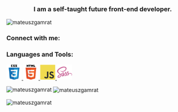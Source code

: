 <h3 align="center">I am a self-taught future front-end developer.</h3>

<p align="left"> <img src="https://komarev.com/ghpvc/?username=mateuszgamrat&label=Profile%20views&color=0e75b6&style=flat" alt="mateuszgamrat" /> </p>

<h3 align="left">Connect with me:</h3>
<p align="left">
</p>

<h3 align="left">Languages and Tools:</h3>
<p align="left"> <a href="https://www.w3schools.com/css/" target="_blank" rel="noreferrer"> <img src="https://raw.githubusercontent.com/devicons/devicon/master/icons/css3/css3-original-wordmark.svg" alt="css3" width="40" height="40"/> </a> <a href="https://www.w3.org/html/" target="_blank" rel="noreferrer"> <img src="https://raw.githubusercontent.com/devicons/devicon/master/icons/html5/html5-original-wordmark.svg" alt="html5" width="40" height="40"/> </a> <a href="https://developer.mozilla.org/en-US/docs/Web/JavaScript" target="_blank" rel="noreferrer"> <img src="https://raw.githubusercontent.com/devicons/devicon/master/icons/javascript/javascript-original.svg" alt="javascript" width="40" height="40"/> </a> <a href="https://sass-lang.com" target="_blank" rel="noreferrer"> <img src="https://raw.githubusercontent.com/devicons/devicon/master/icons/sass/sass-original.svg" alt="sass" width="40" height="40"/> </a> </p>

<p><img align="left" src="https://github-readme-stats.vercel.app/api/top-langs?username=mateuszgamrat&show_icons=true&locale=en&layout=compact" alt="mateuszgamrat" /></p>

<p>&nbsp;<img align="center" src="https://github-readme-stats.vercel.app/api?username=mateuszgamrat&show_icons=true&locale=en" alt="mateuszgamrat" /></p>

<p><img align="center" src="https://github-readme-streak-stats.herokuapp.com/?user=mateuszgamrat&" alt="mateuszgamrat" /></p>
